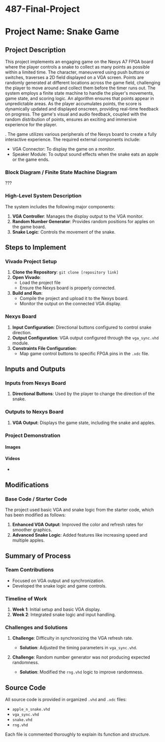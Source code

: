 # 487-Final-Project

# Project Name: Snake Game

## Project Description
This project implements an engaging game on the Nexys A7 FPGA board where the player controls a snake to collect as many points as possible within a limited time. The character, maneuvered using push buttons or switches, traverses a 2D field displayed on a VGA screen. Points are randomly generated at different locations across the game field, challenging the player to move around and collect them before the timer runs out. The system employs a finite state machine to handle the player's movements, game state, and scoring logic. An algorithm ensures that points appear in unpredictable areas. As the player accumulates points, the score is dynamically updated and displayed onscreen, providing real-time feedback on progress. The game's visual and audio feedback, coupled with the random distribution of points, ensures an exciting and immersive experience for the player.

. The game utilizes various peripherals of the Nexys board to create a fully interactive experience. The required external components include:
- VGA Connector: To display the game on a monitor.
- Speaker Module: To output sound effects when the snake eats an apple or the game ends.

### Block Diagram / Finite State Machine Diagram
???
### High-Level System Description
The system includes the following major components:
1. **VGA Controller**: Manages the display output to the VGA monitor.
2. **Random Number Generator**: Provides random positions for apples on the game board.
3. **Snake Logic**: Controls the movement    of the snake.

## Steps to Implement
### Vivado Project Setup
1. **Clone the Repository**: `git clone [repository link]`
2. **Open Vivado**:
   - Load the project file
   - Ensure the Nexys board is properly connected.
3. **Build and Run**:
   - Compile the project and upload it to the Nexys board.
   - Monitor the output on the connected VGA display.

### Nexys Board
1. **Input Configuration**: Directional buttons configured to control snake direction.
2. **Output Configuration**: VGA output configured through the `vga_sync.vhd` module.
3. **Constraints File Configuration**:
   - Map game control buttons to specific FPGA pins in the `.xdc` file.

## Inputs and Outputs
### Inputs from Nexys Board
1. **Directional Buttons**: Used by the player to change the direction of the snake.

### Outputs to Nexys Board
1. **VGA Output**: Displays the game state, including the snake and apples.

### Project Demonstration
#### Images


#### Videos
- 

## Modifications
### Base Code / Starter Code
The project used basic VGA and snake logic from the starter code, which has been modified as follows:
1. **Enhanced VGA Output**: Improved the color and refresh rates for smoother graphics.
2. **Advanced Snake Logic**: Added features like increasing speed and multiple apples.

## Summary of Process
### Team Contributions
-  Focused on VGA output and synchronization.
-  Developed the snake logic and game controls.

### Timeline of Work
1. **Week 1**: Initial setup and basic VGA display.
2. **Week 2**: Integrated snake logic and input handling.

### Challenges and Solutions
1. **Challenge**: Difficulty in synchronizing the VGA refresh rate.
   - **Solution**: Adjusted the timing parameters in `vga_sync.vhd`.

2. **Challenge**: Random number generator was not producing expected randomness.
   - **Solution**: Modified the `rng.vhd` logic to improve randomness.

## Source Code
All source code is provided in organized `.vhd` and `.xdc` files:
- `apple_n_snake.vhd`
- `vga_sync.vhd`
- `snake.vhd`
- `rng.vhd`


Each file is commented thoroughly to explain its function and structure.
